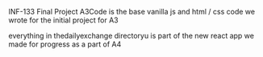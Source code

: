 INF-133 Final Project
A3Code is the base vanilla js and html / css code we wrote for the initial project for A3

everything in thedailyexchange directoryu is part of the new react app we made for progress as a part of A4